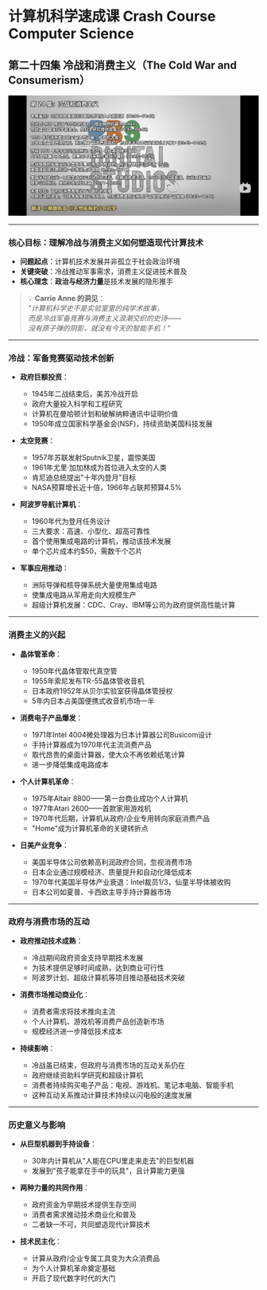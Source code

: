 # 计算机科学速成课 Crash Course Computer Science

## 第二十四集 冷战和消费主义（The Cold War and Consumerism）

![image-20250918102914728](image/image-20250918102914728.png)

---

### **核心目标：理解冷战与消费主义如何塑造现代计算技术**

- **问题起点**：计算机技术发展并非孤立于社会政治环境
- **关键突破**：冷战推动军事需求，消费主义促进技术普及
- **核心理念**：**政治与经济力量**是技术发展的隐形推手

> 💡 **Carrie Anne 的洞见**：  
> *"计算机科学史不是实验室里的纯学术故事，  
> 而是冷战军备竞赛与消费主义浪潮交织的史诗——  
> 没有原子弹的阴影，就没有今天的智能手机！"*

---

### **冷战：军备竞赛驱动技术创新**

- **政府巨额投资**：
  - 1945年二战结束后，美苏冷战开启
  - 政府大量投入科学和工程研究
  - 计算机在曼哈顿计划和破解纳粹通讯中证明价值
  - 1950年成立国家科学基金会(NSF)，持续资助美国科技发展

- **太空竞赛**：
  - 1957年苏联发射Sputnik卫星，震惊美国
  - 1961年尤里·加加林成为首位进入太空的人类
  - 肯尼迪总统提出"十年内登月"目标
  - NASA预算增长近十倍，1966年占联邦预算4.5%

- **阿波罗导航计算机**：
  - 1960年代为登月任务设计
  - 三大要求：高速、小型化、超高可靠性
  - 首个使用集成电路的计算机，推动该技术发展
  - 单个芯片成本约$50，需数千个芯片

- **军事应用推动**：
  - 洲际导弹和核导弹系统大量使用集成电路
  - 使集成电路从军用走向大规模生产
  - 超级计算机发展：CDC、Cray、IBM等公司为政府提供高性能计算

---

### **消费主义的兴起**

- **晶体管革命**：
  - 1950年代晶体管取代真空管
  - 1955年索尼发布TR-55晶体管收音机
  - 日本政府1952年从贝尔实验室获得晶体管授权
  - 5年内日本占美国便携式收音机市场一半

- **消费电子产品爆发**：
  - 1971年Intel 4004微处理器为日本计算器公司Busicom设计
  - 手持计算器成为1970年代主流消费产品
  - 取代昂贵的桌面计算器，使大众不再依赖纸笔计算
  - 进一步降低集成电路成本

- **个人计算机革命**：
  - 1975年Altair 8800——第一台商业成功个人计算机
  - 1977年Atari 2600——首款家用游戏机
  - 1970年代后期，计算机从政府/企业专用转向家庭消费产品
  - "Home"成为计算机革命的关键转折点

- **日美产业竞争**：
  - 美国半导体公司依赖高利润政府合同，忽视消费市场
  - 日本企业通过规模经济、质量提升和自动化降低成本
  - 1970年代美国半导体产业衰退：Intel裁员1/3，仙童半导体被收购
  - 日本公司如夏普、卡西欧主导手持计算器市场

---

### **政府与消费市场的互动**

- **政府推动技术成熟**：
  - 冷战期间政府资金支持早期技术发展
  - 为技术提供足够时间成熟，达到商业可行性
  - 阿波罗计划、超级计算机等项目推动基础技术突破

- **消费市场推动商业化**：
  - 消费者需求将技术推向主流
  - 个人计算机、游戏机等消费产品创造新市场
  - 规模经济进一步降低技术成本

- **持续影响**：
  - 冷战虽已结束，但政府与消费市场的互动关系仍在
  - 政府继续资助科学研究和超级计算机
  - 消费者持续购买电子产品：电视、游戏机、笔记本电脑、智能手机
  - 这种互动关系推动计算技术持续以闪电般的速度发展

---

### **历史意义与影响**

- **从巨型机器到手持设备**：
  - 30年内计算机从"人能在CPU里走来走去"的巨型机器
  - 发展到"孩子能拿在手中的玩具"，且计算能力更强

- **两种力量的共同作用**：
  - 政府资金为早期技术提供生存空间
  - 消费者需求推动技术商业化和普及
  - 二者缺一不可，共同塑造现代计算技术

- **技术民主化**：
  - 计算从政府/企业专属工具变为大众消费品
  - 为个人计算机革命奠定基础
  - 开启了现代数字时代的大门